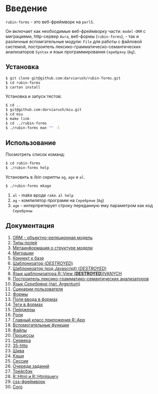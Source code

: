 # Введение

`rubin-forms` - это веб-фреймворк на `perl5`.

Он включает как необходимые веб-фреймворку части: `model-ORM` c миграциями, http-сервер `Aura`, веб-формы (`rubin-forms`), - так и различные вспомгательные модули: `File` для работы с файловой системой, построитель лексико-грамматическо-семантических анализаторов `Syntax` и язык программирования `Серебряну` (`Ag`).

## Установка

```sh
$ git clone git@github.com:darviarush/rubin-forms.git
$ cd rubin-forms
$ carton install
```

Установка и запуск тестов:

```sh
$ cd ..
$ git@github.com:darviarush/miu.git
$ cd miu
$ make link
$ cd ../rubin-forms
$ ./rubin-forms man "" -l
```

## Использование

Посмотреть список команд:

```sh
$ cd rubin-forms
$ ./rubin-forms help
```

Установить в /bin скрипты `ag`, `age` и `al`. 

```sh
$ ./rubin-forms mkage
```

1. `al` - make вроде `rake`. `al help`
2. `ag` - компилятор программ на `Серебряне` (`Ag`)
3. `age` - интерпретирует строку переданную ему параметром как код `Серебряны`


## Документация

1. [ORM - объектно-реляционная модель](mark/00-orm.markdown)
1. [Типы полей](mark/02-orm-types.markdown)
1. [Метаинформация о структуре модели](mark/03-orm-meta.markdown)
1. [Миграции](mark/04-migration.markdown)
1. [Коннект к базе](mark/09-connect.markdown)
1. [Шаблонизатор (*DESTROYED*)](mark/10-view.markdown)
1. [Шаблонизатор (код Javascript) (*DESTROYED*)](mark/11-view-js.markdown)
1. [Язык шаблонизатора R::View (**DESTROYED**)IVANYCH](mark/11-view-lang.markdown)
1. [Построитель лексико-грамматико-семантических анализаторов](mark/12-syntax.markdown)
1. [Язык *Серебряна* (лат. Argentum)](mark/13-ag.markdown)
1. [Сценарии пользователя](mark/15-users-scenaries.markdown)
1. [Формы](mark/20-form.markdown)
1. [Поля ввода в формах](mark/21-form-input.markdown)
1. [Теги в формах](mark/22-form-tag.markdown)
1. [Пейджеры](mark/23-pages.markdown)
1. [Роли](mark/24-roles.markdown)
1. [Главный класс приложения R::App](mark/30-app.markdown)
1. [Вспомогательные функции](mark/31-perl.markdown)
1. [Файлы](mark/32-file.markdown)
1. [Процессы](mark/33-process.markdown)
1. [Сервера](mark/34-serverside.markdown)
1. [35-http](mark/35-http.markdown)
1. [Шива](mark/36-shiva.markdown)
1. [Кэши](mark/37-cache.markdown)
1. [Сессии](mark/38-session.markdown)
1. [Очереди заданий](mark/39-queue.markdown)
1. [Трейсбэк](mark/40-raise.markdown)
1. [R::Html и R::Htmlquery](mark/41-html.markdown)
1. [css-фреймворк](mark/60-css.markdown)
1. [Coro](mark/91-coro.markdown)

